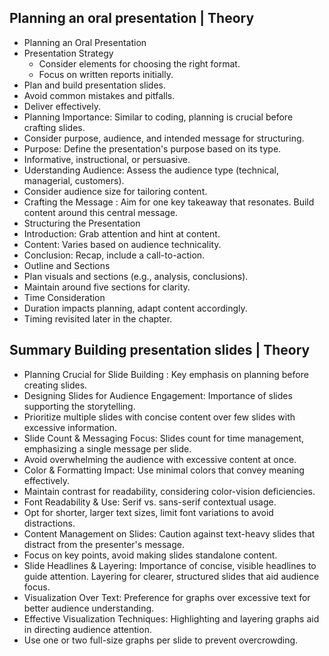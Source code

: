 ## Planning an oral presentation | Theory
- Planning an Oral Presentation
- Presentation Strategy  
  -   Consider elements for choosing the right format.
  -   Focus on written reports initially.
-   Plan and build presentation slides.
-   Avoid common mistakes and pitfalls.
-   Deliver effectively.
-   Planning Importance: Similar to coding, planning is crucial before crafting slides.
-   Consider purpose, audience, and intended message for structuring.
-   Purpose: Define the presentation's purpose based on its type.
-   Informative, instructional, or persuasive.
-   Uderstanding Audience: Assess the audience type (technical, managerial, customers).
-   Consider audience size for tailoring content.
-   Crafting the Message : Aim for one key takeaway that resonates. Build content around this central message.
-   Structuring the Presentation
  -   Introduction: Grab attention and hint at content.
  -   Content: Varies based on audience technicality.
  -   Conclusion: Recap, include a call-to-action.
- Outline and Sections
- Plan visuals and sections (e.g., analysis, conclusions).
- Maintain around five sections for clarity.
- Time Consideration
- Duration impacts planning, adapt content accordingly.
- Timing revisited later in the chapter.
  
## Summary Building presentation slides | Theory
- Planning Crucial for Slide Building : Key emphasis on planning before creating slides.
- Designing Slides for Audience Engagement: Importance of slides supporting the storytelling.
- Prioritize multiple slides with concise content over few slides with excessive information.
- Slide Count & Messaging Focus: Slides count for time management, emphasizing a single message per slide.
- Avoid overwhelming the audience with excessive content at once.
- Color & Formatting Impact: Use minimal colors that convey meaning effectively.
- Maintain contrast for readability, considering color-vision deficiencies.
- Font Readability & Use: Serif vs. sans-serif contextual usage.
- Opt for shorter, larger text sizes, limit font variations to avoid distractions.
- Content Management on Slides: Caution against text-heavy slides that distract from the presenter's message.
- Focus on key points, avoid making slides standalone content.
- Slide Headlines & Layering: Importance of concise, visible headlines to guide attention. Layering for clearer, structured slides that aid audience focus.
- Visualization Over Text: Preference for graphs over excessive text for better audience understanding.
- Effective Visualization Techniques: Highlighting and layering graphs aid in directing audience attention.
- Use one or two full-size graphs per slide to prevent overcrowding.
